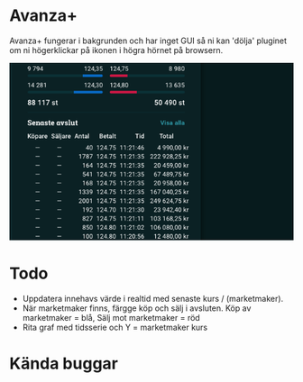 # Avanza+

Avanza+ fungerar i bakgrunden och har inget GUI så ni kan 'dölja' pluginet om ni högerklickar på ikonen i högra hörnet på browsern.

![Screen 1](screenshots/longertrades.png)

# Todo
- Uppdatera innehavs värde i realtid med senaste kurs / (marketmaker).
- När marketmaker finns, färgge köp och sälj i avsluten. Köp av marketmaker = blå, Sälj mot marketmaker = röd
- Rita graf med tidsserie och Y = marketmaker kurs

# Kända buggar
